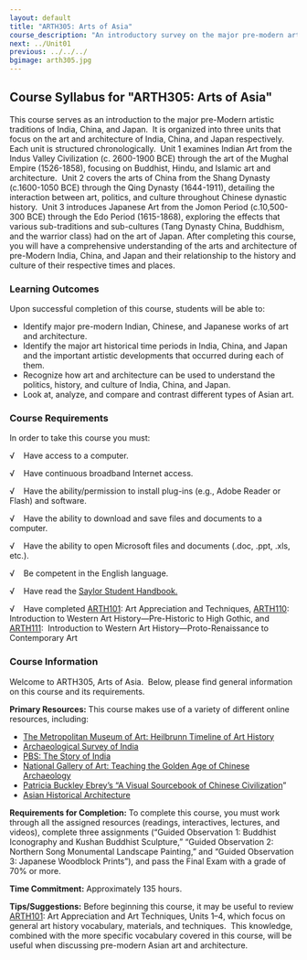 ```yaml
---
layout: default
title: "ARTH305: Arts of Asia"
course_description: "An introductory survey on the major pre-modern artistic traditions in Asia, focusing on the art and architecture of India, China, and Japan."
next: ../Unit01
previous: ../../../
bgimage: arth305.jpg
---
```

Course Syllabus for "ARTH305: Arts of Asia"
-------------------------------------------

This course serves as an introduction to the major pre-Modern artistic
traditions of India, China, and Japan.  It is organized into three units
that focus on the art and architecture of India, China, and Japan
respectively.  Each unit is structured chronologically.  Unit 1 examines
Indian Art from the Indus Valley Civilization (c. 2600-1900 BCE) through
the art of the Mughal Empire (1526-1858), focusing on Buddhist, Hindu,
and Islamic art and architecture.  Unit 2 covers the arts of China from
the Shang Dynasty (c.1600-1050 BCE) through the Qing Dynasty
(1644-1911), detailing the interaction between art, politics, and
culture throughout Chinese dynastic history.  Unit 3 introduces Japanese
Art from the Jomon Period (c.10,500-300 BCE) through the Edo Period
(1615-1868), exploring the effects that various sub-traditions and
sub-cultures (Tang Dynasty China, Buddhism, and the warrior class) had
on the art of Japan. After completing this course, you will have a
comprehensive understanding of the arts and architecture of pre-Modern
India, China, and Japan and their relationship to the history and
culture of their respective times and places.

### Learning Outcomes

Upon successful completion of this course, students will be able to:

-   Identify major pre-modern Indian, Chinese, and Japanese works of art
    and architecture.
-   Identify the major art historical time periods in India, China, and
    Japan and the important artistic developments that occurred during
    each of them.
-   Recognize how art and architecture can be used to understand the
    politics, history, and culture of India, China, and Japan.
-   Look at, analyze, and compare and contrast different types of Asian
    art.

### Course Requirements

In order to take this course you must:  
  
 √    Have access to a computer.  
  
 √    Have continuous broadband Internet access.  
  
 √    Have the ability/permission to install plug-ins (e.g., Adobe
Reader or Flash) and software.  
  
 √    Have the ability to download and save files and documents to a
computer.  
  
 √    Have the ability to open Microsoft files and documents (.doc,
.ppt, .xls, etc.).  
  
 √    Be competent in the English language.

√    Have read the [Saylor Student
Handbook.](http://www.saylor.org/site/wp-content/uploads/2012/05/Saylor-StudentHandbook.pdf)

√    Have completed [ARTH101](http://www.saylor.org/courses/arth101/):
Art Appreciation and Techniques,
[ARTH110](http://www.saylor.org/arth110): Introduction to Western Art
History—Pre-Historic to High Gothic, and
[ARTH111](http://www.saylor.org/courses/arth111/):  Introduction to
Western Art History—Proto-Renaissance to Contemporary Art

### Course Information

Welcome to ARTH305, Arts of Asia.  Below, please find general
information on this course and its requirements. 

**Primary Resources:** This course makes use of a variety of different
online resources, including:

-   [The Metropolitan Museum of Art: Heilbrunn Timeline of Art
    History](http://www.metmuseum.org/toah/)
-   [Archaeological Survey of India](http://asi.nic.in/)
-   [PBS: The Story of India](http://www.pbs.org/thestoryofindia/)
-   [National Gallery of Art: Teaching the Golden Age of Chinese
    Archaeology](http://www.nga.gov/education/chinatp_splash.htm)
-   [Patricia Buckley Ebrey’s “A Visual Sourcebook of Chinese
    Civilization](http://depts.washington.edu/chinaciv/)”
-   [Asian Historical
    Architecture](http://www.orientalarchitecture.com/)

**Requirements for Completion:** To complete this course, you must work
through all the assigned resources (readings, interactives, lectures,
and videos), complete three assignments (“Guided Observation 1: Buddhist
Iconography and Kushan Buddhist Sculpture,” “Guided Observation 2:
Northern Song Monumental Landscape Painting,” and “Guided Observation 3:
Japanese Woodblock Prints”), and pass the Final Exam with a grade of 70%
or more.

**Time Commitment:** Approximately 135 hours.

**Tips/Suggestions:** Before beginning this course, it may be useful to
review [ARTH101](http://www.saylor.org/courses/arth101/): Art
Appreciation and Art Techniques, Units 1–4, which focus on general art
history vocabulary, materials, and techniques.  This knowledge, combined
with the more specific vocabulary covered in this course, will be useful
when discussing pre-modern Asian art and architecture.
